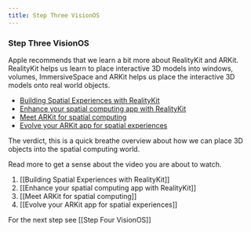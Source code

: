 ```yaml
---
title: Step Three VisionOS
---
```


### Step Three VisionOS

Apple recommends that we learn a bit more about RealityKit and ARKit. RealityKit helps us learn to place interactive 3D models into windows, volumes, ImmersiveSpace and ARKit helps us place the interactive 3D models onto real world objects.

- [Building Spatial Experiences with RealityKit](https://developer.apple.com/videos/play/wwdc2023/10080)
- [Enhance your spatial computing app with RealityKit](https://developer.apple.com/videos/play/wwdc2023/10081/)
- [Meet ARKit for spatial computing](https://developer.apple.com/videos/play/wwdc2023/10082/)
- [Evolve your ARKit app for spatial experiences](https://developer.apple.com/videos/play/wwdc2023/10091/)

The verdict, this is a quick breathe overview about how we can place 3D objects into the spatial computing world. 

Read more to get a sense about the video you are about to watch. 
1. [[Building Spatial Experiences with RealityKit]]
2. [[Enhance your spatial computing app with RealityKit]]
3. [[Meet ARKit for spatial computing]]
4. [[Evolve your ARKit app for spatial experiences]]

For the next step see [[Step Four VisionOS]]
